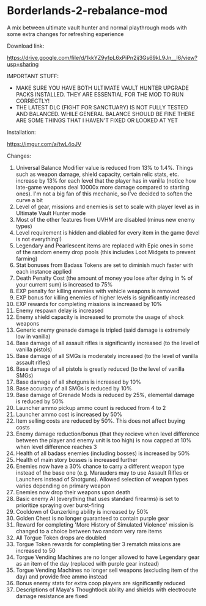 # Borderlands-2-rebalance-mod
A mix between ultimate vault hunter and normal playthrough mods with some extra changes for refreshing experience

Download link:

https://drive.google.com/file/d/1kkYZ9yfpL6xPiPn2ij3Gs69kL9Jn__l6/view?usp=sharing

IMPORTANT STUFF:

* MAKE SURE YOU HAVE BOTH ULTIMATE VAULT HUNTER UPGRADE PACKS INSTALLED. THEY ARE ESSENTIAL FOR THE MOD TO RUN CORRECTLY!
* THE LATEST DLC (FIGHT FOR SANCTUARY) IS NOT FULLY TESTED AND BALANCED. WHILE GENERAL BALANCE SHOULD BE FINE THERE ARE SOME THINGS THAT I HAVEN'T FIXED OR LOOKED AT YET

Installation:

https://imgur.com/a/twL4oJV

Changes:

1. Universal Balance Modifier value is reduced from 13% to 1.4%. Things such as weapon damage, shield capacity, certain relic stats, etc. increase by 13% for each level that the player has in vanilla (notice how late-game weapons deal 10000x more damage compared to starting ones). I'm not a big fan of this mechanic, so I've decided to soften the curve a bit
2. Level of gear, missions and enemies is set to scale with player level as in Ultimate Vault Hunter mode
3. Most of the other features from UVHM are disabled (minus new enemy types)
4. Level requirement is hidden and diabled for every item in the game (level is not everything!)
5. Legendary and Pearlescent items are replaced with Epic ones in some of the random enemy drop pools (this includes Loot Midgets to prevent farming)
6. Stat bonuses from Badass Tokens are set to diminish much faster with each instance applied
7. Death Penalty Cost (the amount of money you lose after dying in % of your current sum) is increased to 75%
8. EXP penalty for killing enemies with vehicle weapons is removed
9. EXP bonus for killing enemies of higher levels is significantly increased
10. EXP rewards for completing missions is increased by 10%
11. Enemy respawn delay is increased
12. Enemy shield capacity is increased to promote the usage of shock weapons
13. Generic enemy grenade damage is tripled (said damage is extremely low in vanilla)
14. Base damage of all assault rifles is significantly increased (to the level of vanilla pistols)
15. Base damage of all SMGs is moderately increased (to the level of vanilla assault rifles)
16. Base damage of all pistols is greatly reduced (to the level of vanilla SMGs)
17. Base damage of all shotguns is increased by 10%
18. Base accuracy of all SMGs is reduced by 10%
19. Base damage of Grenade Mods is reduced by 25%, elemental damage is reduced by 50%
20. Launcher ammo pickup ammo count is reduced from 4 to 2
21. Launcher ammo cost is increased by 50%
22. Item selling costs are reduced by 50%. This does not affect buying costs
23. Enemy damage reduction/bonus (that they recieve when level difference between the player and enemy unit is too high) is now capped at 10% when level difference reaches 3
24. Health of all badass enemies (including bosses) is increased by 50%
25. Health of main story bosses is increased further 
26. Enemies now have a 30% chance to carry a different weapon type instead of the base one (e.g. Marauders may to use Assault Rifles or Launchers instead of Shotguns). Allowed selection of weapon types varies depending on primary weapon
27. Enemies now drop their weapons upon death
28. Basic enemy AI (everything that uses standard firearms) is set to prioritize spraying over burst-firing
29. Cooldown of Gunzerking ability is increased by 50%
30. Golden Chest is no longer guaranteed to contain purple gear
31. Reward for completing 'More History of Simulated Violence' mission is changed to a choice between two random very rare items
32. All Torgue Token drops are doubled
33. Torgue Token rewards for completing tier 3 rematch missions are increased to 50
34. Torgue Vending Machines are no longer allowed to have Legendary gear as an item of the day (replaced with purple gear instead)
35. Torgue Vending Machines no longer sell weapons (excluding item of the day) and provide free ammo instead
36. Bonus enemy stats for extra coop players are significantly reduced
37. Descriptions of Maya's Thoughtlock ability and shields with electrocute damage resistance are fixed
